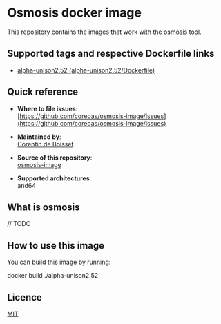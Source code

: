 # Osmosis docker image

This repository contains the images that work with the [osmosis](https://github.com/coreoas/osmosis) tool.

## Supported tags and respective Dockerfile links

* [alpha-unison2.52 (alpha-unison2.52/Dockerfile)](https://github.com/coreoas/osmosis-image/blob/master/alpha-unison2.52/Dockerfile)

## Quick reference

- **Where to file issues**:<br/>
  [https://github.com/coreoas/osmosis-image/issues](https://github.com/coreoas/osmosis-image/issues)

- **Maintained by**:<br/>
  [Corentin de Boisset](https://github.com/coreoas)

- **Source of this repository**:<br/>
  [osmosis-image](https://github.com/coreoas/osmosis-image)

- **Supported architectures**:<br/>
  and64

## What is osmosis

// TODO

## How to use this image

You can build this image by running:

  docker build ./alpha-unison2.52

## Licence

[MIT](https://github.com/coreoas/osmosis-image/blob/master/LICENSE)
